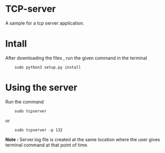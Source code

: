 # TCP-server
A sample for a tcp server application.
# Intall 
After downloading the files , run the given command in the terminal
```  
    sudo python3 setup.py install
```
# Using the server 
Run the command
```
    sudo tcpserver 
```
or 
```
    sudo tcpserver -p 132
```
**Note :** Server.log file is created at the same location where the user gives terminal command at that point of time.
